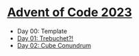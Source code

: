 # [Advent of Code 2023](https://adventofcode.com)
- Day 00: Template
- [Day 01: Trebuchet?!](https://adventofcode.com/2023/day/1)
- [Day 02: Cube Conundrum](https://adventofcode.com/2023/day/2)
